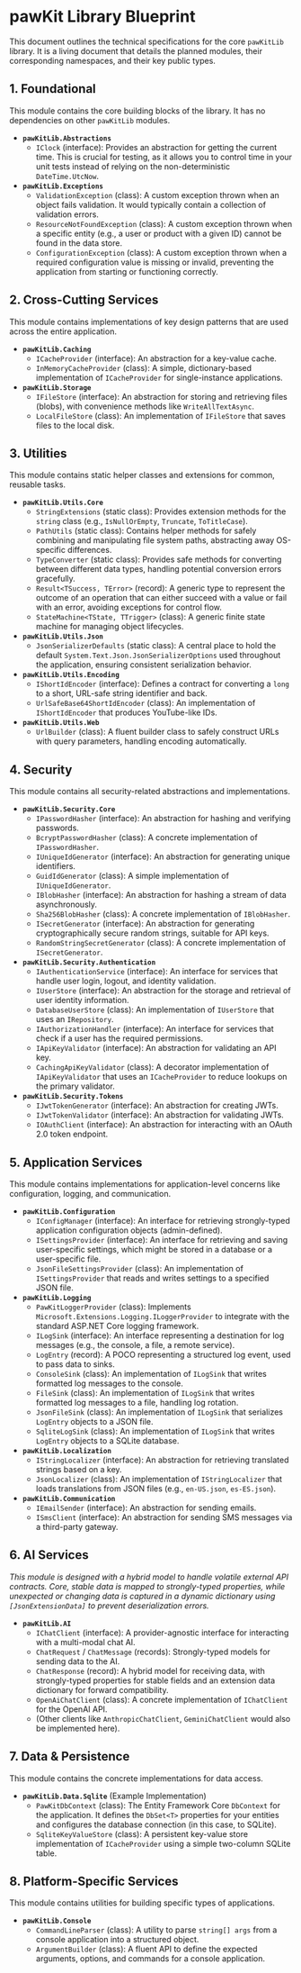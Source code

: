 ﻿# pawKit Library Blueprint

This document outlines the technical specifications for the core `pawKitLib` library. It is a living document that details the planned modules, their corresponding namespaces, and their key public types.

## 1. Foundational

This module contains the core building blocks of the library. It has no dependencies on other `pawKitLib` modules.

*   **`pawKitLib.Abstractions`**
    *   `IClock` (interface): Provides an abstraction for getting the current time. This is crucial for testing, as it allows you to control time in your unit tests instead of relying on the non-deterministic `DateTime.UtcNow`.
*   **`pawKitLib.Exceptions`**
    *   `ValidationException` (class): A custom exception thrown when an object fails validation. It would typically contain a collection of validation errors.
    *   `ResourceNotFoundException` (class): A custom exception thrown when a specific entity (e.g., a user or product with a given ID) cannot be found in the data store.
    *   `ConfigurationException` (class): A custom exception thrown when a required configuration value is missing or invalid, preventing the application from starting or functioning correctly.

## 2. Cross-Cutting Services

This module contains implementations of key design patterns that are used across the entire application.

*   **`pawKitLib.Caching`**
    *   `ICacheProvider` (interface): An abstraction for a key-value cache.
    *   `InMemoryCacheProvider` (class): A simple, dictionary-based implementation of `ICacheProvider` for single-instance applications.
*   **`pawKitLib.Storage`**
    *   `IFileStore` (interface): An abstraction for storing and retrieving files (blobs), with convenience methods like `WriteAllTextAsync`.
    *   `LocalFileStore` (class): An implementation of `IFileStore` that saves files to the local disk.

## 3. Utilities

This module contains static helper classes and extensions for common, reusable tasks.

*   **`pawKitLib.Utils.Core`**
    *   `StringExtensions` (static class): Provides extension methods for the `string` class (e.g., `IsNullOrEmpty`, `Truncate`, `ToTitleCase`).
    *   `PathUtils` (static class): Contains helper methods for safely combining and manipulating file system paths, abstracting away OS-specific differences.
    *   `TypeConverter` (static class): Provides safe methods for converting between different data types, handling potential conversion errors gracefully.
    *   `Result<TSuccess, TError>` (record): A generic type to represent the outcome of an operation that can either succeed with a value or fail with an error, avoiding exceptions for control flow.
    *   `StateMachine<TState, TTrigger>` (class): A generic finite state machine for managing object lifecycles.
*   **`pawKitLib.Utils.Json`**
    *   `JsonSerializerDefaults` (static class): A central place to hold the default `System.Text.Json.JsonSerializerOptions` used throughout the application, ensuring consistent serialization behavior.
*   **`pawKitLib.Utils.Encoding`**
    *   `IShortIdEncoder` (interface): Defines a contract for converting a `long` to a short, URL-safe string identifier and back.
    *   `UrlSafeBase64ShortIdEncoder` (class): An implementation of `IShortIdEncoder` that produces YouTube-like IDs.
*   **`pawKitLib.Utils.Web`**
    *   `UrlBuilder` (class): A fluent builder class to safely construct URLs with query parameters, handling encoding automatically.

## 4. Security

This module contains all security-related abstractions and implementations.

*   **`pawKitLib.Security.Core`**
    *   `IPasswordHasher` (interface): An abstraction for hashing and verifying passwords.
    *   `BcryptPasswordHasher` (class): A concrete implementation of `IPasswordHasher`.
    *   `IUniqueIdGenerator` (interface): An abstraction for generating unique identifiers.
    *   `GuidIdGenerator` (class): A simple implementation of `IUniqueIdGenerator`.
    *   `IBlobHasher` (interface): An abstraction for hashing a stream of data asynchronously.
    *   `Sha256BlobHasher` (class): A concrete implementation of `IBlobHasher`.
    *   `ISecretGenerator` (interface): An abstraction for generating cryptographically secure random strings, suitable for API keys.
    *   `RandomStringSecretGenerator` (class): A concrete implementation of `ISecretGenerator`.
*   **`pawKitLib.Security.Authentication`**
    *   `IAuthenticationService` (interface): An interface for services that handle user login, logout, and identity validation.
    *   `IUserStore` (interface): An abstraction for the storage and retrieval of user identity information.
    *   `DatabaseUserStore` (class): An implementation of `IUserStore` that uses an `IRepository`.
    *   `IAuthorizationHandler` (interface): An interface for services that check if a user has the required permissions.
    *   `IApiKeyValidator` (interface): An abstraction for validating an API key.
    *   `CachingApiKeyValidator` (class): A decorator implementation of `IApiKeyValidator` that uses an `ICacheProvider` to reduce lookups on the primary validator.
*   **`pawKitLib.Security.Tokens`**
    *   `IJwtTokenGenerator` (interface): An abstraction for creating JWTs.
    *   `IJwtTokenValidator` (interface): An abstraction for validating JWTs.
    *   `IOAuthClient` (interface): An abstraction for interacting with an OAuth 2.0 token endpoint.

## 5. Application Services

This module contains implementations for application-level concerns like configuration, logging, and communication.

*   **`pawKitLib.Configuration`**
    *   `IConfigManager` (interface): An interface for retrieving strongly-typed application configuration objects (admin-defined).
    *   `ISettingsProvider` (interface): An interface for retrieving and saving user-specific settings, which might be stored in a database or a user-specific file.
    *   `JsonFileSettingsProvider` (class): An implementation of `ISettingsProvider` that reads and writes settings to a specified JSON file.
*   **`pawKitLib.Logging`**
    *   `PawKitLoggerProvider` (class): Implements `Microsoft.Extensions.Logging.ILoggerProvider` to integrate with the standard ASP.NET Core logging framework.
    *   `ILogSink` (interface): An interface representing a destination for log messages (e.g., the console, a file, a remote service).
    *   `LogEntry` (record): A POCO representing a structured log event, used to pass data to sinks.
    *   `ConsoleSink` (class): An implementation of `ILogSink` that writes formatted log messages to the console.
    *   `FileSink` (class): An implementation of `ILogSink` that writes formatted log messages to a file, handling log rotation.
    *   `JsonFileSink` (class): An implementation of `ILogSink` that serializes `LogEntry` objects to a JSON file.
    *   `SqliteLogSink` (class): An implementation of `ILogSink` that writes `LogEntry` objects to a SQLite database.
*   **`pawKitLib.Localization`**
    *   `IStringLocalizer` (interface): An abstraction for retrieving translated strings based on a key.
    *   `JsonLocalizer` (class): An implementation of `IStringLocalizer` that loads translations from JSON files (e.g., `en-US.json`, `es-ES.json`).
*   **`pawKitLib.Communication`**
    *   `IEmailSender` (interface): An abstraction for sending emails.
    *   `ISmsClient` (interface): An abstraction for sending SMS messages via a third-party gateway.

## 6. AI Services

*This module is designed with a hybrid model to handle volatile external API contracts. Core, stable data is mapped to strongly-typed properties, while unexpected or changing data is captured in a dynamic dictionary using `[JsonExtensionData]` to prevent deserialization errors.*

*   **`pawKitLib.AI`**
    *   `IChatClient` (interface): A provider-agnostic interface for interacting with a multi-modal chat AI.
    *   `ChatRequest` / `ChatMessage` (records): Strongly-typed models for sending data to the AI.
    *   `ChatResponse` (record): A hybrid model for receiving data, with strongly-typed properties for stable fields and an extension data dictionary for forward compatibility.
    *   `OpenAiChatClient` (class): A concrete implementation of `IChatClient` for the OpenAI API.
    *   (Other clients like `AnthropicChatClient`, `GeminiChatClient` would also be implemented here).

## 7. Data & Persistence

This module contains the concrete implementations for data access.

*   **`pawKitLib.Data.Sqlite`** (Example Implementation)
    *   `PawKitDbContext` (class): The Entity Framework Core `DbContext` for the application. It defines the `DbSet<T>` properties for your entities and configures the database connection (in this case, to SQLite).
    *   `SqliteKeyValueStore` (class): A persistent key-value store implementation of `ICacheProvider` using a simple two-column SQLite table.

## 8. Platform-Specific Services

This module contains utilities for building specific types of applications.

*   **`pawKitLib.Console`**
    *   `CommandLineParser` (class): A utility to parse `string[] args` from a console application into a structured object.
    *   `ArgumentBuilder` (class): A fluent API to define the expected arguments, options, and commands for a console application.
